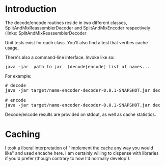 Introduction
==============================

The decode/encode routines reside in two different classes, SplitAndMixReassemblerDecoder and SplitAndMixEncoder respectively (links: SplitAndMixReassemblerDecoder 

Unit tests exist for each class.  You'll also find a test that verifies cache usage.

There's also a command-line interface.  Invoke like so:
 
<pre>java -jar _path to jar_ (decode|encode) list of names... </pre>
For example:

<pre>
# decode
java -jar target/name-encoder-decoder-0.0.1-SNAPSHOT.jar decode inAm al#Vim

# encode
java -jar target/name-encoder-decoder-0.0.1-SNAPSHOT.jar decode Amin Vimal
</pre>

Decode/encode results are provided on stdout, as well as cache statistics. 


Caching
==============================

I took a liberal interpretation of "implement the cache any way you would like" and used ehcache here.  I am certainly 
willing to dispense with libraries if you'd prefer (though contrary to how I'd normally develop!).
 